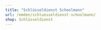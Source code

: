 ```yaml
---
title: "Schlüsseldienst Schoolmann"
url: /emden/schluesseldienst-schoolmann/
shop: Schlüsseldienst
---
```

